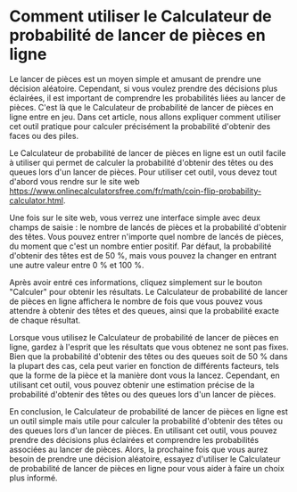 Comment utiliser le Calculateur de probabilité de lancer de pièces en ligne
===========================================================================

Le lancer de pièces est un moyen simple et amusant de prendre une décision aléatoire. Cependant, si vous voulez prendre des décisions plus éclairées, il est important de comprendre les probabilités liées au lancer de pièces. C'est là que le Calculateur de probabilité de lancer de pièces en ligne entre en jeu. Dans cet article, nous allons expliquer comment utiliser cet outil pratique pour calculer précisément la probabilité d'obtenir des faces ou des piles.

Le Calculateur de probabilité de lancer de pièces en ligne est un outil facile à utiliser qui permet de calculer la probabilité d'obtenir des têtes ou des queues lors d'un lancer de pièces. Pour utiliser cet outil, vous devez tout d'abord vous rendre sur le site web <https://www.onlinecalculatorsfree.com/fr/math/coin-flip-probability-calculator.html>.

Une fois sur le site web, vous verrez une interface simple avec deux champs de saisie : le nombre de lancés de pièces et la probabilité d'obtenir des têtes. Vous pouvez entrer n'importe quel nombre de lancés de pièces, du moment que c'est un nombre entier positif. Par défaut, la probabilité d'obtenir des têtes est de 50 %, mais vous pouvez la changer en entrant une autre valeur entre 0 % et 100 %.

Après avoir entré ces informations, cliquez simplement sur le bouton "Calculer" pour obtenir les résultats. Le Calculateur de probabilité de lancer de pièces en ligne affichera le nombre de fois que vous pouvez vous attendre à obtenir des têtes et des queues, ainsi que la probabilité exacte de chaque résultat.

Lorsque vous utilisez le Calculateur de probabilité de lancer de pièces en ligne, gardez à l'esprit que les résultats que vous obtenez ne sont pas fixes. Bien que la probabilité d'obtenir des têtes ou des queues soit de 50 % dans la plupart des cas, cela peut varier en fonction de différents facteurs, tels que la forme de la pièce et la manière dont vous la lancez. Cependant, en utilisant cet outil, vous pouvez obtenir une estimation précise de la probabilité d'obtenir des têtes ou des queues lors d'un lancer de pièces.

En conclusion, le Calculateur de probabilité de lancer de pièces en ligne est un outil simple mais utile pour calculer la probabilité d'obtenir des têtes ou des queues lors d'un lancer de pièces. En utilisant cet outil, vous pouvez prendre des décisions plus éclairées et comprendre les probabilités associées au lancer de pièces. Alors, la prochaine fois que vous aurez besoin de prendre une décision aléatoire, essayez d'utiliser le Calculateur de probabilité de lancer de pièces en ligne pour vous aider à faire un choix plus informé.